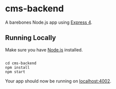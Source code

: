 # cms-backend

A barebones Node.js app using [Express 4](http://expressjs.com/).

## Running Locally

Make sure you have [Node.js](http://nodejs.org/) installed.

```

cd cms-backend
npm install
npm start
```

Your app should now be running on [localhost:4002](http://localhost:4002/).
